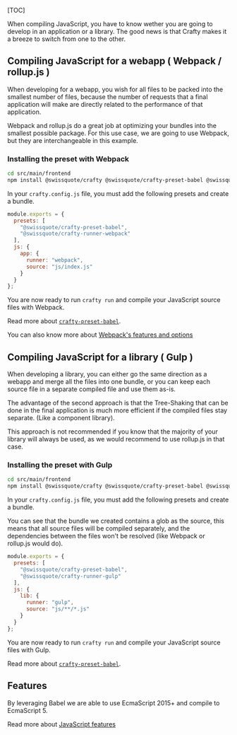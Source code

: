 [TOC]

When compiling JavaScript, you have to know wether you are going to develop in
an application or a library. The good news is that Crafty makes it a breeze to
switch from one to the other.

## Compiling JavaScript for a webapp ( Webpack / rollup.js )

When developing for a webapp, you wish for all files to be packed into the
smallest number of files, because the number of requests that a final
application will make are directly related to the performance of that
application.

Webpack and rollup.js do a great job at optimizing your bundles into the
smallest possible package. For this use case, we are going to use Webpack, but
they are interchangeable in this example.

### Installing the preset with Webpack

```bash
cd src/main/frontend
npm install @swissquote/crafty @swissquote/crafty-preset-babel @swissquote/crafty-runner-webpack --save
```

In your `crafty.config.js` file, you must add the following presets and create a
bundle.

```javascript
module.exports = {
  presets: [
    "@swissquote/crafty-preset-babel",
    "@swissquote/crafty-runner-webpack"
  ],
  js: {
    app: {
      runner: "webpack",
      source: "js/index.js"
    }
  }
};
```

You are now ready to run `crafty run` and compile your JavaScript source files
with Webpack.

Read more about [`crafty-preset-babel`](05_Packages/05_crafty-preset-babel).

You can also know more about
[Webpack's features and options](05_Packages/02_crafty-runner-webpack.md)

## Compiling JavaScript for a library ( Gulp )

When developing a library, you can either go the same direction as a webapp and
merge all the files into one bundle, or you can keep each source file in a
separate compiled file and use them as-is.

The advantage of the second approach is that the Tree-Shaking that can be done
in the final application is much more efficient if the compiled files stay
separate. (Like a component library).

This approach is not recommended if you know that the majority of your library
will always be used, as we would recommend to use rollup.js in that case.

### Installing the preset with Gulp

```bash
cd src/main/frontend
npm install @swissquote/crafty @swissquote/crafty-preset-babel @swissquote/crafty-runner-gulp --save
```

In your `crafty.config.js` file, you must add the following presets and create a
bundle.

You can see that the bundle we created contains a glob as the source, this means
that all source files will be compiled separately, and the dependencies between
the files won't be resolved (like Webpack or rollup.js would do).

```javascript
module.exports = {
  presets: [
    "@swissquote/crafty-preset-babel",
    "@swissquote/crafty-runner-gulp"
  ],
  js: {
    lib: {
      runner: "gulp",
      source: "js/**/*.js"
    }
  }
};
```

You are now ready to run `crafty run` and compile your JavaScript source files
with Gulp.

Read more about [`crafty-preset-babel`](05_Packages/05_crafty-preset-babel).

## Features

By leveraging Babel we are able to use EcmaScript 2015+ and compile to
EcmaScript 5.

Read more about
[JavaScript features](05_Packages/05_crafty-preset-babel/JavaScript_Features.md)
